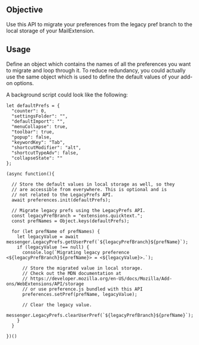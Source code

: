 ## Objective

Use this API to migrate your preferences from the legacy pref branch to the local storage of your MailExtension.

## Usage

Define an object which contains the names of all the preferences you want to migrate and loop through it. To reduce redundancy, you could actually use the same object which is used to define the default values of your add-on options. 

A background script could look like the following:

```
let defaultPrefs = {
  "counter": 0,
  "settingsFolder": "",
  "defaultImport": "",
  "menuCollapse": true,
  "toolbar": true,
  "popup": false,
  "keywordKey": "Tab",
  "shortcutModifier": "alt",
  "shortcutTypeAdv": false,
  "collapseState": ""
}; 
  
(async function(){

  // Store the default values in local storage as well, so they
  // are accessible from everywhere. This is optional and is
  // not related to the LegacyPrefs API.
  await preferences.init(defaultPrefs);
  
  // Migrate legacy prefs using the LegacyPrefs API.
  const legacyPrefBranch = "extensions.quicktext.";
  const prefNames = Object.keys(defaultPrefs);

  for (let prefName of prefNames) {
    let legacyValue = await messenger.LegacyPrefs.getUserPref(`${legacyPrefBranch}${prefName}`);    
    if (legacyValue !== null) {
      console.log(`Migrating legacy preference <${legacyPrefBranch}${prefName}> = <${legacyValue}>.`);
      
      // Store the migrated value in local storage.
      // Check out the MDN documentation at
      // https://developer.mozilla.org/en-US/docs/Mozilla/Add-ons/WebExtensions/API/storage
      // or use preference.js bundled with this API
      preferences.setPref(prefName, legacyValue);
      
      // Clear the legacy value.
      messenger.LegacyPrefs.clearUserPref(`${legacyPrefBranch}${prefName}`);
    }
  }

})()

```


